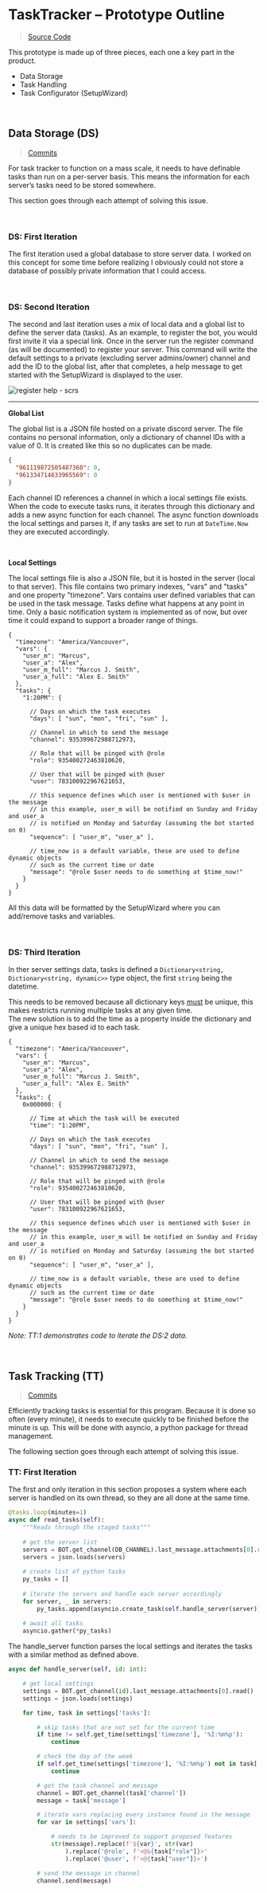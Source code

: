 # TaskTracker – Prototype Outline
> [Source Code](https://github.com/ArchLeaders/ComputerStudies-TaskTracker)

This prototype is made up of three pieces, each one a key part in the product.
- Data Storage
- Task Handling
-	Task Configurator (SetupWizard)

<br>

## Data Storage (DS)
> [Commits](https://github.com/ArchLeaders/ComputerStudies-TaskTracker/commit/503666f9f23b7d3519bb647075f7a3c95276a597)

For task tracker to function on a mass scale, it needs to have definable tasks
than run on a per-server basis.
This means the information for each server’s tasks need to be stored somewhere.

This section goes through each attempt of solving this issue.

<br>

### DS: First Iteration

The first iteration used a global database to store server data.
I worked on this concept for some time before realizing I obviously
could not store a database of possibly private information that I could access.

<br>

### DS: Second Iteration

The second and last iteration uses a mix of local data and a global list to define the server data (tasks).
As an example, to register the bot, you would first invite it via a special link. Once in the server run
the register command (as will be documented) to register your server.
This command will write the default settings to a private (excluding server admins/owner) channel and
add the ID to the global list, after that completes, a help message to get started with the SetupWizard is displayed to the user.

![register help - scrs](https://user-images.githubusercontent.com/80713508/162562397-5645d2a6-6704-49c0-8234-0ad6fe7ceb8f.png)

---

**Global List**

The global list is a JSON file hosted on a private discord server.
The file contains no personal information, only a dictionary of channel IDs with a value of 0.
It is created like this so no duplicates can be made.

```json
{
  "961119872505487360": 0,
  "961334714633965569": 0
}
```

Each channel ID references a channel in which a local settings file exists.<br>
When the code to execute tasks runs, it iterates through this dictionary and adds a new async function for each channel.
The async function downloads the local settings and parses it,
if any tasks are set to run at `DateTime.Now` they are executed accordingly.

<br>

**Local Settings**

The local settings file is also a JSON file, but it is hosted in the server (local to that server).
This file contains two primary indexes, "vars" and "tasks" and one property "timezone".
Vars contains user defined variables that can be used in the task message.
Tasks define what happens at any point in time. Only a basic notification system is
implemented as of now, but over time it could expand to support a broader range of things.

```jsonc
{
  "timezone": "America/Vancouver",
  "vars": {
    "user_m": "Marcus",
    "user_a": "Alex",
    "user_m_full": "Marcus J. Smith",
    "user_a_full": "Alex E. Smith"
  },
  "tasks": {
    "1:20PM": {
      
      // Days on which the task executes
      "days": [ "sun", "mon", "fri", "sun" ],
      
      // Channel in which to send the message
      "channel": 935399672988712973,
      
      // Role that will be pinged with @role
      "role": 935400272463810620,
      
      // User that will be pinged with @user
      "user": 783100922967621653,
      
      // this sequence defines which user is mentioned with $user in the message
      // in this example, user_m will be notified on Sunday and Friday and user_a
      // is notified on Monday and Saturday (assuming the bot started on 0)
      "sequence": [ "user_m", "user_a" ],
      
      // time_now is a default variable, these are used to define dynamic objects
      // such as the current time or date
      "message": "@role $user needs to do something at $time_now!"
    }
  }
}
```

All this data will be formatted by the SetupWizard where you can add/remove tasks and variables.

<br>

### DS: Third Iteration

In ther server settings data, tasks is defined a `Dictionary<string, Dictionary<string, dynamic>>` type object, the first `string` being the datetime.

This needs to be removed because all dictionary keys <ins>must</ins> be unique, this makes restricts running multiple tasks at any given time.<br>
The new solution is to add the time as a property inside the dictionary and give a unique hex based id to each task.

```jsonc
{
  "timezone": "America/Vancouver",
  "vars": {
    "user_m": "Marcus",
    "user_a": "Alex",
    "user_m_full": "Marcus J. Smith",
    "user_a_full": "Alex E. Smith"
  },
  "tasks": {
    0x000000: {
    
      // Time at which the task will be executed
      "time": "1:20PM",
      
      // Days on which the task executes
      "days": [ "sun", "mon", "fri", "sun" ],
      
      // Channel in which to send the message
      "channel": 935399672988712973,
      
      // Role that will be pinged with @role
      "role": 935400272463810620,
      
      // User that will be pinged with @user
      "user": 783100922967621653,
      
      // this sequence defines which user is mentioned with $user in the message
      // in this example, user_m will be notified on Sunday and Friday and user_a
      // is notified on Monday and Saturday (assuming the bot started on 0)
      "sequence": [ "user_m", "user_a" ],
      
      // time_now is a default variable, these are used to define dynamic objects
      // such as the current time or date
      "message": "@role $user needs to do something at $time_now!"
    }
  }
}
```

_Note: TT:1 demonstrates code to iterate the DS:2 data._

<br>

## Task Tracking (TT)
> [Commits](https://github.com/ArchLeaders/ComputerStudies-TaskTracker/commit/17b74d4ffece761a7d9ba06aeb191c93b60472bd)

Efficiently tracking tasks is essential for this program.
Because it is done so often (every minute), it needs to execute quickly to be finished before the minute is up.
This will be done with asyncio, a python package for thread management.

The following section goes through each attempt of solving this issue.

### TT: First Iteration

The first and only iteration in this section proposes a system where each server
is handled on its own thread, so they are all done at the same time.

```py
@tasks.loop(minutes=1)
async def read_tasks(self):
    """Reads through the staged tasks"""
    
    # get the server list
    servers = BOT.get_channel(DB_CHANNEL).last_message.attachments[0].read()
    servers = json.loads(servers)
    
    # create list of python tasks
    py_tasks = []
    
    # iterate the servers and handle each server accordingly
    for server, _ in servers:
        py_tasks.append(asyncio.create_task(self.handle_server(server)))
        
    # await all tasks
    asyncio.gather(*py_tasks)
```

The handle_server function parses the local settings and iterates the tasks with a similar method as defined above.

```py
async def handle_server(self, id: int):

    # get local settings
    settings = BOT.get_channel(id).last_message.attachments[0].read()
    settings = json.loads(settings)

    for time, task in settings['tasks']:

        # skip tasks that are not set for the current time
        if time != self.get_time(settings['timezone'], '%I:%m%p'):
            continue

        # check the day of the week
        if self.get_time(settings['timezone'], '%I:%m%p') not in task['days']:
            continue

        # get the task channel and message
        channel = BOT.get_channel(task['channel'])
        message = task['message']

        # iterate vars replacing every instance found in the message
        for var in settings['vars']:

            # needs to be improved to support proposed features
            str(message).replace(f'${var}', str(var)
                ).replace('@role', f'<@&{task["role"]}>'
                ).replace('@user', f'<@{task["user"]}>')

        # send the message in channel
        channel.send(message)
```



















